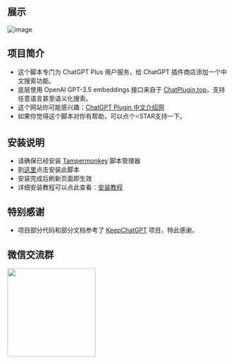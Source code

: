 ## 展示

![image](https://github.com/banbri/ChatGPT-Plugins-Searchable/assets/44187480/8be84c53-0497-40f8-b2a3-619b0425b819)

## 项目简介

- 这个脚本专门为 ChatGPT Plus 用户服务，给 ChatGPT 插件商店添加一个中文搜索功能。
- 底层使用 OpenAI GPT-3.5 embeddings 接口来自于 [ChatPlugin.top](https://ChatPlugin.top/?plugin)，支持任意语言甚至语义化搜索。
- 这个网站你可能感兴趣：[ChatGPT Plugin 中文介绍网](https://chatgpt-plugins.banbri.cn/)
- 如果你觉得这个脚本对你有帮助，可以点个⭐️STAR支持一下。

## 安装说明

- 请确保已经安装 [Tampermonkey](https://chrome.google.com/webstore/detail/tampermonkey/dhdgffkkebhmkfjojejmpbldmpobfkfo) 脚本管理器
- 到[这里](https://greasyfork.org/zh-CN/scripts/466901)点击安装此脚本
- 安装完成后刷新页面即生效
- 详细安装教程可以点此查看：[安装教程](https://github.com/banbri/ChatGPT-Plugins-Searchable/blob/main/%E4%B8%AD%E6%96%87%E5%AE%89%E8%A3%85%E5%90%91%E5%AF%BC.md)

## 特别感谢

- 项目部分代码和部分文档参考了 [KeepChatGPT](https://github.com/xcanwin/KeepChatGPT/) 项目，特此感谢。

## 微信交流群

<img src="https://github.com/banbri/ChatGPT-Plugins-Searchable/assets/44187480/69815f28-244a-4104-a459-581ee81b3450" width="200">
